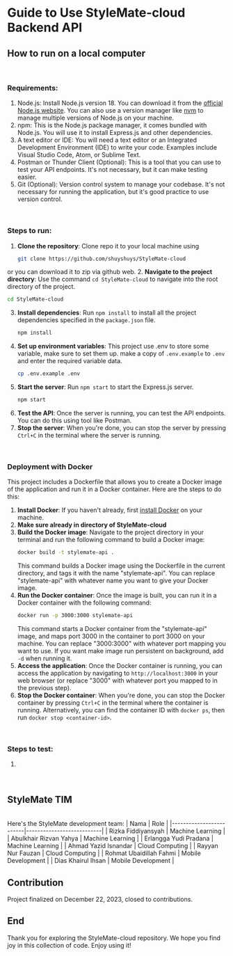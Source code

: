 # Guide to Use StyleMate-cloud Backend API
## How to run on a local computer
<br>

### Requirements:
1. Node.js: Install Node.js version 18. You can download it from the [official Node.js website](https://nodejs.org/). You can also use a version manager like [nvm](https://github.com/nvm-sh/nvm) to manage multiple versions of Node.js on your machine.
2. npm: This is the Node.js package manager, it comes bundled with Node.js. You will use it to install Express.js and other dependencies.
3. A text editor or IDE: You will need a text editor or an Integrated Development Environment (IDE) to write your code. Examples include Visual Studio Code, Atom, or Sublime Text.
4. Postman or Thunder Client (Optional): This is a tool that you can use to test your API endpoints. It's not necessary, but it can make testing easier.
5. Git (Optional): Version control system to manage your codebase. It's not necessary for running the application, but it's good practice to use version control.
<br>

### Steps to run:
1. **Clone the repository**: Clone repo it to your local machine using 
   ```bash
   git clone https://github.com/shuyshuys/StyleMate-cloud
   ``` 
or you can download it to zip via github web.
2. **Navigate to the project directory**: Use the command `cd StyleMate-cloud` to navigate into the root directory of the project.
   ```bash
   cd StyleMate-cloud
   ``` 
3. **Install dependencies**: Run `npm install` to install all the project dependencies specified in the `package.json` file.
   ```bash
   npm install
   ```
4. **Set up environment variables**: This project use .env to store some variable, make sure to set them up. make a copy of `.env.example` to `.env` and enter the required variable data. 
   ```bash
   cp .env.example .env
   ```
5. **Start the server**: Run `npm start` to start the Express.js server.
   ```bash
   npm start
   ```
6. **Test the API**: Once the server is running, you can test the API endpoints. You can do this using tool like Postman.
7. **Stop the server**: When you're done, you can stop the server by pressing `Ctrl+C` in the terminal where the server is running.
<br>

### Deployment with Docker
This project includes a Dockerfile that allows you to create a Docker image of the application and run it in a Docker container. Here are the steps to do this:
1. **Install Docker**: If you haven't already, first [install Docker](https://docs.docker.com/get-docker/) on your machine.
2. **Make sure already in directory of StyleMate-cloud**
3. **Build the Docker image**: Navigate to the project directory in your terminal and run the following command to build a Docker image:
    ```bash
    docker build -t stylemate-api .
    ```
    This command builds a Docker image using the Dockerfile in the current directory, and tags it with the name "stylemate-api". You can replace "stylemate-api" with whatever name you want to give your Docker image.
4. **Run the Docker container**: Once the image is built, you can run it in a Docker container with the following command:
    ```bash
    docker run -p 3000:3000 stylemate-api
    ```
    This command starts a Docker container from the "stylemate-api" image, and maps port 3000 in the container to port 3000 on your machine. You can replace "3000:3000" with whatever port mapping you want to use. If you want make image run persistent on background, add `-d` when running it.
5. **Access the application**: Once the Docker container is running, you can access the application by navigating to `http://localhost:3000` in your web browser (or replace "3000" with whatever port you mapped to in the previous step).
6. **Stop the Docker container**: When you're done, you can stop the Docker container by pressing `Ctrl+C` in the terminal where the container is running. Alternatively, you can find the container ID with `docker ps`, then run `docker stop <container-id>`.
<br>

### Steps to test:
1. 

<br>

## StyleMate TIM
<br> 
Here's the StyleMate development team:
| Nama                    | Role                      |
|-------------------------|---------------------------|
| Rizka Fiddiyansyah      | Machine Learning          |
| Abulkhair Rizvan Yahya  | Machine Learning          |
| Erlangga Yudi Pradana   | Machine Learning          |
| Ahmad Yazid Isnandar    | Cloud Computing           |
| Rayyan Nur Fauzan       | Cloud Computing           |
| Rohmat Ubaidillah Fahmi | Mobile Development        |
| Dias Khairul Ihsan      | Mobile Development        |

<br>

## Contribution
Project finalized on December 22, 2023, closed to contributions.
<br>

## End
Thank you for exploring the StyleMate-cloud repository. We hope you find joy in this collection of code. Enjoy using it!